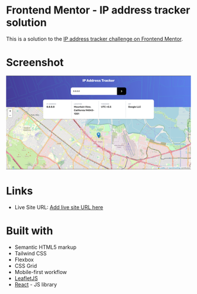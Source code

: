 # Frontend Mentor - IP address tracker solution

This is a solution to the [IP address tracker challenge on Frontend Mentor](https://www.frontendmentor.io/challenges/ip-address-tracker-I8-0yYAH0).

# Screenshot

![](./screenshot.png)

# Links

- Live Site URL: [Add live site URL here](https://your-live-site-url.com)

# Built with

- Semantic HTML5 markup
- Tailwind CSS
- Flexbox
- CSS Grid
- Mobile-first workflow
- [LeafletJS](https://leafletjs.com/)
- [React](https://reactjs.org/) - JS library
